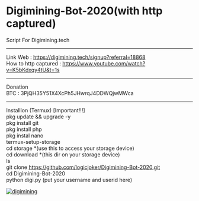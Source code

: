# Digimining-Bot-2020(with http captured)
Script For Digimining.tech
*****
Link Web : https://digimining.tech/signup?referral=18868<br>
How to http captured : https://www.youtube.com/watch?v=K5bKdxqy4tU&t=1s<br>
*****
Donation<br>
BTC : 3PjQH35Y51X4XcPh5JHwrqJ4DDWQjwMWca <br>
*****
Installion (Termux) [Important!!!]<br>
pkg update && upgrade -y<br>
pkg install git<br>
pkg install php<br>
pkg instal nano<br>
termux-setup-storage<br>
cd storage *(use this to access your storage device)<br>
cd download *(this dir on your storage device)<br>
ls<br>
git clone https://github.com/logicjoker/Digimining-Bot-2020.git<br>
cd Digimining-Bot-2020<br>
python digi.py (put your username and userid here)<br>

<a href="https://ibb.co/QmJht8M"><img src="https://i.ibb.co/7ySBLgK/digimining.jpg" alt="digimining" border="0"></a>
